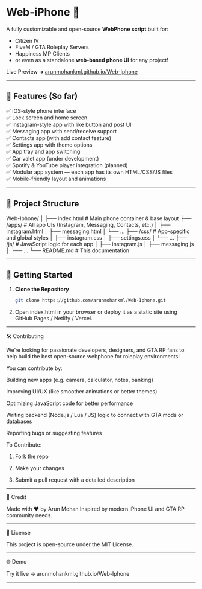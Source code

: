 

# Web-iPhone 📱

A fully customizable and open-source **WebPhone script** built for:
- Citizen IV
- FiveM / GTA Roleplay Servers
- Happiness MP Clients
- or even as a standalone **web-based phone UI** for any project!

Live Preview ➜ [arunmohankml.github.io/Web-Iphone](https://arunmohankml.github.io/Web-Iphone/)

---

## 🌟 Features (So far)

✅ iOS-style phone interface  
✅ Lock screen and home screen  
✅ Instagram-style app with like button and post UI  
✅ Messaging app with send/receive support  
✅ Contacts app (with add contact feature)  
✅ Settings app with theme options  
✅ App tray and app switching  
✅ Car valet app (under development)  
✅ Spotify & YouTube player integration (planned)  
✅ Modular app system — each app has its own HTML/CSS/JS files  
✅ Mobile-friendly layout and animations  

---

## 📂 Project Structure

Web-Iphone/ │ ├── index.html             # Main phone container & base layout ├── /apps/                 # All app UIs (Instagram, Messaging, Contacts, etc.) │   ├── instagram.html │   ├── messaging.html │   └── ... ├── /css/                  # App-specific and global styles │   ├── instagram.css │   ├── settings.css │   └── ... ├── /js/                   # JavaScript logic for each app │   ├── instagram.js │   ├── messaging.js │   └── ... └── README.md              # This documentation

---

## 🚀 Getting Started

1. **Clone the Repository**
   ```bash
   git clone https://github.com/arunmohankml/Web-Iphone.git

2. Open index.html in your browser or deploy it as a static site using GitHub Pages / Netlify / Vercel.




---

🛠️ Contributing

We’re looking for passionate developers, designers, and GTA RP fans to help build the best open-source webphone for roleplay environments!

You can contribute by:

Building new apps (e.g. camera, calculator, notes, banking)

Improving UI/UX (like smoother animations or better themes)

Optimizing JavaScript code for better performance

Writing backend (Node.js / Lua / JS) logic to connect with GTA mods or databases

Reporting bugs or suggesting features


To Contribute:

1. Fork the repo


2. Make your changes


3. Submit a pull request with a detailed description




---

🤝 Credit

Made with ❤️ by Arun Mohan
Inspired by modern iPhone UI and GTA RP community needs.


---

📜 License

This project is open-source under the MIT License.


---

🌐 Demo

Try it live → arunmohankml.github.io/Web-Iphone


---
